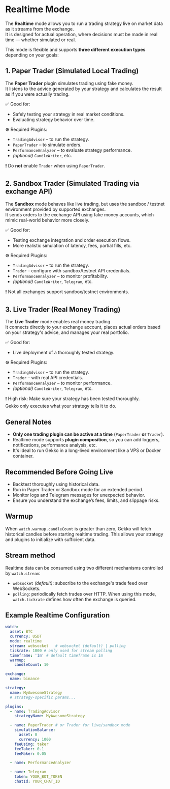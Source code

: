 # Realtime Mode

The **Realtime** mode allows you to run a trading strategy live on market data as it streams from the exchange.  
It is designed for actual operation, where decisions must be made in real time — whether simulated or real.

This mode is flexible and supports **three different execution types** depending on your goals:

## 1. Paper Trader (Simulated Local Trading)

The **Paper Trader** plugin simulates trading using fake money.  
It listens to the advice generated by your strategy and calculates the result as if you were actually trading.

✅ Good for:
- Safely testing your strategy in real market conditions.
- Evaluating strategy behavior over time.

⚙️ Required Plugins:
- `TradingAdvisor` – to run the strategy.
- `PaperTrader` – to simulate orders.
- `PerformanceAnalyzer` – to evaluate strategy performance.
- *(optional)* `CandleWriter`, etc.

❗ Do **not** enable `Trader` when using `PaperTrader`.

## 2. Sandbox Trader (Simulated Trading via exchange API)

The **Sandbox** mode behaves like live trading, but uses the sandbox / testnet environment provided by supported exchanges.  
It sends orders to the exchange API using fake money accounts, which mimic real-world behavior more closely.

✅ Good for:
- Testing exchange integration and order execution flows.
- More realistic simulation of latency, fees, partial fills, etc.

⚙️ Required Plugins:
- `TradingAdvisor` – to run the strategy.
- `Trader` – configure with sandbox/testnet API credentials.
- `PerformanceAnalyzer` – to monitor profitability.
- *(optional)* `CandleWriter`, `Telegram`, etc.

❗ Not all exchanges support sandbox/testnet environments.

## 3. Live Trader (Real Money Trading)

The **Live Trader** mode enables real money trading.  
It connects directly to your exchange account, places actual orders based on your strategy's advice, and manages your real portfolio.

✅ Good for:
- Live deployment of a thoroughly tested strategy.

⚙️ Required Plugins:
- `TradingAdvisor` – to run the strategy.
- `Trader` – with real API credentials.
- `PerformanceAnalyzer` – to monitor performance.
- *(optional)* `CandleWriter`, `Telegram`, etc.

❗ High risk: Make sure your strategy has been tested thoroughly.  
Gekko only executes what your strategy tells it to do.

## General Notes

- **Only one trading plugin can be active at a time** (`PaperTrader` **or** `Trader`).
- Realtime mode supports **plugin composition**, so you can add loggers, notifications, performance analysis, etc.
- It's ideal to run Gekko in a long-lived environment like a VPS or Docker container.

## Recommended Before Going Live

- Backtest thoroughly using historical data.
- Run in Paper Trader or Sandbox mode for an extended period.
- Monitor logs and Telegram messages for unexpected behavior.
- Ensure you understand the exchange’s fees, limits, and slippage risks.

## Warmup

When `watch.warmup.candleCount` is greater than zero, Gekko will fetch historical candles before starting realtime trading. This allows your strategy and plugins to initialize with sufficient data.

## Stream method

Realtime data can be consumed using two different mechanisms controlled by `watch.stream`:

- `websocket` *(default)*: subscribe to the exchange's trade feed over WebSockets.
- `polling`: periodically fetch trades over HTTP. When using this mode, `watch.tickrate` defines how often the exchange is queried.

## Example Realtime Configuration

```yaml
watch:
  asset: BTC
  currency: USDT
  mode: realtime
  stream: websocket   # websocket (default) | polling
  tickrate: 1000 # only used for stream polling
  timeframe: '1m' # default timeframe is 1m
  warmup:
    candleCount: 10

exchange:
  name: binance

strategy:
  name: MyAwesomeStrategy
  # strategy-specific params...

plugins:
  - name: TradingAdvisor
    strategyName: MyAwesomeStrategy

  - name: PaperTrader # or Trader for live/sandbox mode
    simulationBalance:
      asset: 0
      currency: 1000
    feeUsing: taker
    feeTaker: 0.1
    feeMaker: 0.05

  - name: PerformanceAnalyzer

  - name: Telegram
    token: YOUR_BOT_TOKEN
    chatId: YOUR_CHAT_ID
```